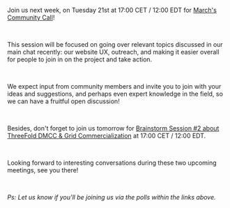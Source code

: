 <!-- *"This article was originally published by Victoria Obeegadoo a former member of ThreeFold Foundation."* -->


Join us next week, on Tuesday 21st at 17:00 CET / 12:00 EDT for [March's Community Call](https://forum.threefold.io/t/march-community-call/3840)!

<br/>

This session will be focused on going over relevant topics discussed in our main chat recently: our website UX, outreach, and making it easier overall for people to join in on the project and take action. 

<br/>

We expect input from community members and invite you to join with your ideas and suggestions, and perhaps even expert knowledge in the field, so we can have a fruitful open discussion!

<br/>

Besides, don't forget to join us tomorrow for [Brainstorm Session #2 about ThreeFold DMCC & Grid Commercialization](https://forum.threefold.io/t/threefold-dmcc-grid-commercialization-brainstorm-round-two/3835) at 17:00 CET / 12:00 EDT. 

<br/>

Looking forward to interesting conversations during these two upcoming meetings, see you there!

<br/>

_Ps: Let us know if you'll be joining us via the polls within the links above._